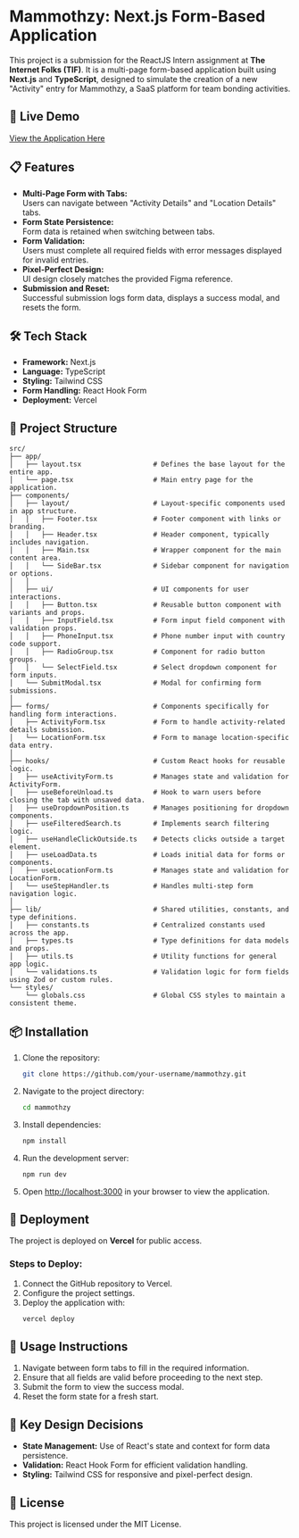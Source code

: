 # **Mammothzy: Next.js Form-Based Application**

This project is a submission for the ReactJS Intern assignment at **The Internet Folks (TIF)**. It is a multi-page form-based application built using **Next.js** and **TypeScript**, designed to simulate the creation of a new "Activity" entry for Mammothzy, a SaaS platform for team bonding activities.



## **🚀 Live Demo**  
[View the Application Here](https://mammothzy-htomar6397s-projects.vercel.app/)  



## **📋 Features**
- **Multi-Page Form with Tabs:**  
  Users can navigate between "Activity Details" and "Location Details" tabs.
- **Form State Persistence:**  
  Form data is retained when switching between tabs.
- **Form Validation:**  
  Users must complete all required fields with error messages displayed for invalid entries.
- **Pixel-Perfect Design:**  
  UI design closely matches the provided Figma reference.
- **Submission and Reset:**  
  Successful submission logs form data, displays a success modal, and resets the form.



## **🛠️ Tech Stack**
- **Framework:** Next.js
- **Language:** TypeScript
- **Styling:** Tailwind CSS
- **Form Handling:** React Hook Form
- **Deployment:** Vercel



## **📁 Project Structure**
```plaintext
src/
├── app/
│   ├── layout.tsx                  # Defines the base layout for the entire app.
│   └── page.tsx                    # Main entry page for the application.
├── components/
│   ├── layout/                     # Layout-specific components used in app structure.
│   │   ├── Footer.tsx              # Footer component with links or branding.
│   │   ├── Header.tsx              # Header component, typically includes navigation.
│   │   ├── Main.tsx                # Wrapper component for the main content area.
│   │   └── SideBar.tsx             # Sidebar component for navigation or options.
│   │
│   ├── ui/                         # UI components for user interactions.
│   │   ├── Button.tsx              # Reusable button component with variants and props.
│   │   ├── InputField.tsx          # Form input field component with validation props.
│   │   ├── PhoneInput.tsx          # Phone number input with country code support.
│   │   ├── RadioGroup.tsx          # Component for radio button groups.
│   │   └── SelectField.tsx         # Select dropdown component for form inputs.
│   └── SubmitModal.tsx             # Modal for confirming form submissions.
│   
├── forms/                          # Components specifically for handling form interactions.
│   ├── ActivityForm.tsx            # Form to handle activity-related details submission.
│   └── LocationForm.tsx            # Form to manage location-specific data entry.
│   
├── hooks/                          # Custom React hooks for reusable logic.
│   ├── useActivityForm.ts          # Manages state and validation for ActivityForm.
│   ├── useBeforeUnload.ts          # Hook to warn users before closing the tab with unsaved data.
│   ├── useDropdownPosition.ts      # Manages positioning for dropdown components.
│   ├── useFilteredSearch.ts        # Implements search filtering logic.
│   ├── useHandleClickOutside.ts    # Detects clicks outside a target element.
│   ├── useLoadData.ts              # Loads initial data for forms or components.
│   ├── useLocationForm.ts          # Manages state and validation for LocationForm.
│   └── useStepHandler.ts           # Handles multi-step form navigation logic.
│
├── lib/                            # Shared utilities, constants, and type definitions.
│   ├── constants.ts                # Centralized constants used across the app.
│   ├── types.ts                    # Type definitions for data models and props.
│   ├── utils.ts                    # Utility functions for general app logic.
│   └── validations.ts              # Validation logic for form fields using Zod or custom rules.
└── styles/
    └── globals.css                 # Global CSS styles to maintain a consistent theme.
```



## **📦 Installation**

1. Clone the repository:
   ```bash
   git clone https://github.com/your-username/mammothzy.git
   ```
2. Navigate to the project directory:
   ```bash
   cd mammothzy
   ```
3. Install dependencies:
   ```bash
   npm install
   ```
4. Run the development server:
   ```bash
   npm run dev
   ```
5. Open [http://localhost:3000](http://localhost:3000) in your browser to view the application.


## **🚀 Deployment**
The project is deployed on **Vercel** for public access.

### **Steps to Deploy:**
1. Connect the GitHub repository to Vercel.
2. Configure the project settings.
3. Deploy the application with:
   ```bash
   vercel deploy
   ```



## **📝 Usage Instructions**
1. Navigate between form tabs to fill in the required information.
2. Ensure that all fields are valid before proceeding to the next step.
3. Submit the form to view the success modal.
4. Reset the form state for a fresh start.



## **🤔 Key Design Decisions**
- **State Management:** Use of React's state and context for form data persistence.
- **Validation:** React Hook Form for efficient validation handling.
- **Styling:** Tailwind CSS for responsive and pixel-perfect design.


## **📜 License**
This project is licensed under the MIT License.

